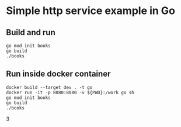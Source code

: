 # Simple http service example in Go

## Build and run

```shell
go mod init books
go build
./books
```

## Run inside docker container

```shell
docker build --target dev . -t go
docker run -it -p 8080:8080 -v ${PWD}:/work go sh
go mod init books
go build
./books
```
3